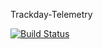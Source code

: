 Trackday-Telemetry

[![Build Status](https://travis-ci.org/RollingSoftware/Moto-TD-Telemetry.svg?branch=master)](https://travis-ci.org/RollingSoftware/Moto-TD-Telemetry)
